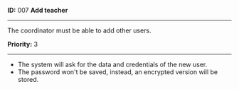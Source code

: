 **ID:** 007 **Add teacher**

---
The coordinator must be able to add other users.

**Priority:** 3

---
* The system will ask for the data and credentials of the new user.
* The password won't be saved, instead, an encrypted version will be stored.
